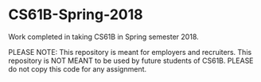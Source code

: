 # CS61B-Spring-2018
Work completed in taking CS61B in Spring semester 2018. 

PLEASE NOTE: This repository is meant for employers and recruiters. This repository is NOT MEANT to be used by future students of CS61B. PLEASE do not copy this code for any assignment.
